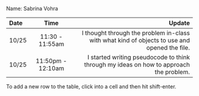 Name: Sabrina Vohra

| Date  |       Time        |                                                                                       Update |
|:------|:-----------------:|---------------------------------------------------------------------------------------------:|
| 10/25 |  11:30 - 11:55am  | I thought through the problem in-class with what kind of objects to use and opened the file. |
| 10/25 | 11:50pm - 12:10am |       I started writing pseudocode to think through my ideas on how to approach the problem. |


To add a new row to the table, click into a cell and then hit shift-enter.